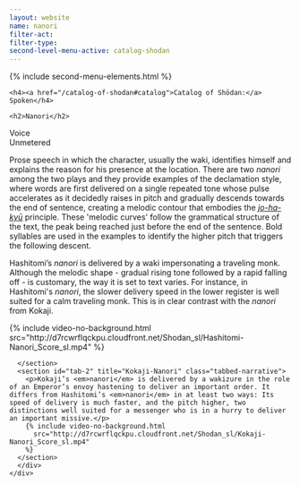 ```yaml
---
layout: website
name: nanori
filter-act:
filter-type:
second-level-menu-active: catalog-shodan
---
```


{% include second-menu-elements.html %}

<main class="page-content">
  <div class="text-container">

    <h4><a href="/catalog-of-shodan#catalog">Catalog of Shōdan:</a> Spoken</h4>

    <h2>Nanori</h2>

  <div class="introductory-table">
    <div class="introductory-table__element">
      <div class="introductory-table__term">Voice</div>
      <div class="introductory-table__definition">Unmetered</div>
    </div>
  </div>

  <p>Prose speech in which the character, usually the waki, identifies himself and explains the reason for his presence at the location.
  There are two <em>nanori</em> among the two plays and they provide examples of the declamation style, where words are first delivered on a single repeated tone whose pulse accelerates as it decidedly raises in pitch and gradually descends towards the end of sentence, creating a melodic contour that embodies the <a href="/form/#Intro /" target="_blank"><em>jo-ha-kyū</em></a> principle. These 'melodic curves' follow the grammatical structure of the text, the peak being reached just before the end of the sentence.
  Bold syllables are used in the examples to identify the higher pitch that triggers the following descent.</p>

  <div class="tabs-container">
    <div class="tabs-container__links">
      <div class="wrapper">
        <div id="tabs"></div>
      </div>
    </div>
    <div class="tabs-container__content">
      <div class="wrapper">
      <section id="tab-1" title="Hashitomi-Nanori" class="tabbed-narrative">
      <p>Hashitomi’s <em>nanori</em> is delivered by a waki impersonating a traveling monk. Although the melodic shape - gradual rising tone followed by a rapid falling off - is customary, the way it is set to text varies. For instance, in Hashitomi's <em>nanori</em>, the slower delivery speed in the lower register is well suited for a calm traveling monk. This is in clear contrast with the <em>nanori</em> from Kokaji.</p>
      {% include video-no-background.html
        src="http://d7rcwrflqckpu.cloudfront.net/Shodan_sl/Hashitomi-Nanori_Score_sl.mp4"
      %}

      </section>
      <section id="tab-2" title="Kokaji-Nanori" class="tabbed-narrative">
        <p>Kokaji’s <em>nanori</em> is delivered by a wakizure in the role of an Emperor’s envoy hastening to deliver an important order. It differs from Hashitomi’s <em>nanori</em> in at least two ways: Its speed of delivery is much faster, and the pitch higher, two distinctions well suited for a messenger who is in a hurry to deliver an important missive.</p>
        {% include video-no-background.html
          src="http://d7rcwrflqckpu.cloudfront.net/Shodan_sl/Kokaji-Nanori_Score_sl.mp4"
        %}
      </section>
      </div>
    </div>
  </div>

</div>
</main>
